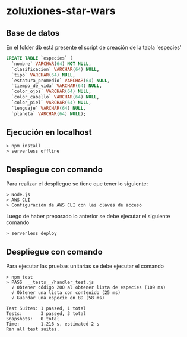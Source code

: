# zoluxiones-star-wars

## Base de datos

En el folder db está presente el script de creación de la tabla 'especies'
```sql
CREATE TABLE `especies` (
  `nombre` VARCHAR(64) NOT NULL,
  `clasificacion` VARCHAR(64) NULL,
  `tipo` VARCHAR(64) NULL,
  `estatura_promedio` VARCHAR(64) NULL,
  `tiempo_de_vida` VARCHAR(64) NULL,
  `color_ojos` VARCHAR(64) NULL,
  `color_cabello` VARCHAR(64) NULL,
  `color_piel` VARCHAR(64) NULL,
  `lenguaje` VARCHAR(64) NULL,
  `planeta` VARCHAR(64) NULL);
  ```

## Ejecución en localhost

```
> npm install
> serverless offline
```

## Despliegue con comando

Para realizar el despliegue se tiene que tener lo siguiente:
```
> Node.js
> AWS CLI
> Configuración de AWS CLI con las claves de acceso

```
Luego de haber preparado lo anterior se debe ejecutar el siguiente comando
```
> serverless deploy
```

## Despliegue con comando

Para ejecutar las pruebas unitarias se debe ejecutar el comando

```
> npm test
> PASS  __tests__/handler_test.js
  √ Obtener código 200 al obtener lista de especies (109 ms)
  √ Obtener una lista con contenido (25 ms)
  √ Guardar una especie en BD (58 ms)

Test Suites: 1 passed, 1 total
Tests:       3 passed, 3 total
Snapshots:   0 total
Time:        1.216 s, estimated 2 s
Ran all test suites.
```